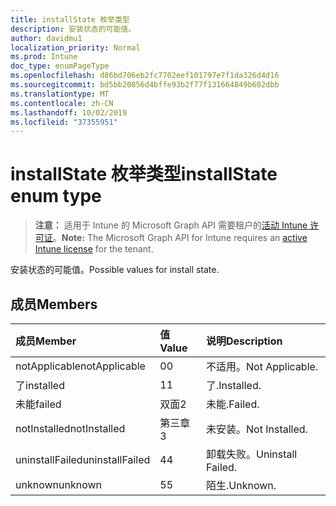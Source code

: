 ```yaml
---
title: installState 枚举类型
description: 安装状态的可能值。
author: davidmu1
localization_priority: Normal
ms.prod: Intune
doc_type: enumPageType
ms.openlocfilehash: d86bd706eb2fc7702eef101797e7f1da326d4d16
ms.sourcegitcommit: bd5bb20856d4bffe93b2f77f131664849b602dbb
ms.translationtype: MT
ms.contentlocale: zh-CN
ms.lasthandoff: 10/02/2019
ms.locfileid: "37355951"
---
```

# <a name="installstate-enum-type"></a><span data-ttu-id="fbe22-103">installState 枚举类型</span><span class="sxs-lookup"><span data-stu-id="fbe22-103">installState enum type</span></span>

> <span data-ttu-id="fbe22-104">**注意：** 适用于 Intune 的 Microsoft Graph API 需要租户的[活动 Intune 许可证](https://go.microsoft.com/fwlink/?linkid=839381)。</span><span class="sxs-lookup"><span data-stu-id="fbe22-104">**Note:** The Microsoft Graph API for Intune requires an [active Intune license](https://go.microsoft.com/fwlink/?linkid=839381) for the tenant.</span></span>

<span data-ttu-id="fbe22-105">安装状态的可能值。</span><span class="sxs-lookup"><span data-stu-id="fbe22-105">Possible values for install state.</span></span>

## <a name="members"></a><span data-ttu-id="fbe22-106">成员</span><span class="sxs-lookup"><span data-stu-id="fbe22-106">Members</span></span>
|<span data-ttu-id="fbe22-107">成员</span><span class="sxs-lookup"><span data-stu-id="fbe22-107">Member</span></span>|<span data-ttu-id="fbe22-108">值</span><span class="sxs-lookup"><span data-stu-id="fbe22-108">Value</span></span>|<span data-ttu-id="fbe22-109">说明</span><span class="sxs-lookup"><span data-stu-id="fbe22-109">Description</span></span>|
|:---|:---|:---|
|<span data-ttu-id="fbe22-110">notApplicable</span><span class="sxs-lookup"><span data-stu-id="fbe22-110">notApplicable</span></span>|<span data-ttu-id="fbe22-111">0</span><span class="sxs-lookup"><span data-stu-id="fbe22-111">0</span></span>|<span data-ttu-id="fbe22-112">不适用。</span><span class="sxs-lookup"><span data-stu-id="fbe22-112">Not Applicable.</span></span>|
|<span data-ttu-id="fbe22-113">了</span><span class="sxs-lookup"><span data-stu-id="fbe22-113">installed</span></span>|<span data-ttu-id="fbe22-114">1</span><span class="sxs-lookup"><span data-stu-id="fbe22-114">1</span></span>|<span data-ttu-id="fbe22-115">了.</span><span class="sxs-lookup"><span data-stu-id="fbe22-115">Installed.</span></span>|
|<span data-ttu-id="fbe22-116">未能</span><span class="sxs-lookup"><span data-stu-id="fbe22-116">failed</span></span>|<span data-ttu-id="fbe22-117">双面</span><span class="sxs-lookup"><span data-stu-id="fbe22-117">2</span></span>|<span data-ttu-id="fbe22-118">未能.</span><span class="sxs-lookup"><span data-stu-id="fbe22-118">Failed.</span></span>|
|<span data-ttu-id="fbe22-119">notInstalled</span><span class="sxs-lookup"><span data-stu-id="fbe22-119">notInstalled</span></span>|<span data-ttu-id="fbe22-120">第三章</span><span class="sxs-lookup"><span data-stu-id="fbe22-120">3</span></span>|<span data-ttu-id="fbe22-121">未安装。</span><span class="sxs-lookup"><span data-stu-id="fbe22-121">Not Installed.</span></span>|
|<span data-ttu-id="fbe22-122">uninstallFailed</span><span class="sxs-lookup"><span data-stu-id="fbe22-122">uninstallFailed</span></span>|<span data-ttu-id="fbe22-123">4</span><span class="sxs-lookup"><span data-stu-id="fbe22-123">4</span></span>|<span data-ttu-id="fbe22-124">卸载失败。</span><span class="sxs-lookup"><span data-stu-id="fbe22-124">Uninstall Failed.</span></span>|
|<span data-ttu-id="fbe22-125">unknown</span><span class="sxs-lookup"><span data-stu-id="fbe22-125">unknown</span></span>|<span data-ttu-id="fbe22-126">5</span><span class="sxs-lookup"><span data-stu-id="fbe22-126">5</span></span>|<span data-ttu-id="fbe22-127">陌生.</span><span class="sxs-lookup"><span data-stu-id="fbe22-127">Unknown.</span></span>|




